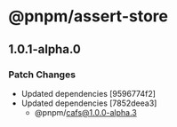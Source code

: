 # @pnpm/assert-store

## 1.0.1-alpha.0
### Patch Changes

- Updated dependencies [9596774f2]
- Updated dependencies [7852deea3]
  - @pnpm/cafs@1.0.0-alpha.3
